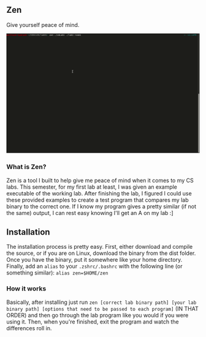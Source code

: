 ## Zen
Give yourself peace of mind.

![Usage example](/public/zen.gif)

### What is Zen?
Zen is a tool I built to help give me peace of mind when it comes to my CS labs. This semester, for my first lab at least, I was given an example executable of the working lab. After finishing the lab, I figured I could use these provided examples to create a test program that compares my lab binary to the correct one. If I know my program gives a pretty similar (if not the same) output, I can rest easy knowing I'll get an A on my lab :]

## Installation
The installation process is pretty easy. First, either download and compile the source, or if you are on Linux, download the binary from the dist folder.
Once you have the binary, put it somewhere like your home directory. Finally, add an `alias` to your `.zshrc/.bashrc` with the following line (or something similar): `alias zen=$HOME/zen`

### How it works
Basically, after installing just run `zen [correct lab binary path] [your lab binary path] [options that need to be passed to each program]` (IN THAT ORDER) and then go through the lab program like you would if you were using it. Then, when you're finished, exit the program and watch the differences roll in.
